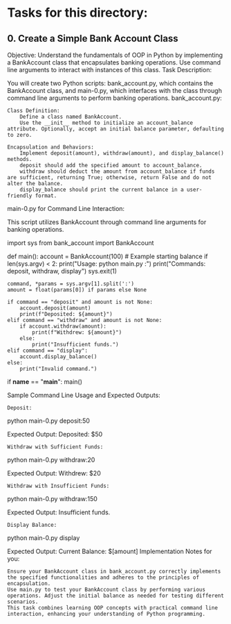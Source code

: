  # Tasks for this directory:

 ## 0. Create a Simple Bank Account Class

 Objective: Understand the fundamentals of OOP in Python by implementing a BankAccount class that encapsulates banking operations. Use command line arguments to interact with instances of this class.
Task Description:

You will create two Python scripts: bank_account.py, which contains the BankAccount class, and main-0.py, which interfaces with the class through command line arguments to perform banking operations.
bank_account.py:

    Class Definition:
        Define a class named BankAccount.
        Use the __init__ method to initialize an account_balance attribute. Optionally, accept an initial balance parameter, defaulting to zero.

    Encapsulation and Behaviors:
        Implement deposit(amount), withdraw(amount), and display_balance() methods.
        deposit should add the specified amount to account_balance.
        withdraw should deduct the amount from account_balance if funds are sufficient, returning True; otherwise, return False and do not alter the balance.
        display_balance should print the current balance in a user-friendly format.

main-0.py for Command Line Interaction:

This script utilizes BankAccount through command line arguments for banking operations.

import sys
from bank_account import BankAccount

def main():
    account = BankAccount(100)  # Example starting balance
    if len(sys.argv) < 2:
        print("Usage: python main.py <command>:<amount>")
        print("Commands: deposit, withdraw, display")
        sys.exit(1)

    command, *params = sys.argv[1].split(':')
    amount = float(params[0]) if params else None

    if command == "deposit" and amount is not None:
        account.deposit(amount)
        print(f"Deposited: ${amount}")
    elif command == "withdraw" and amount is not None:
        if account.withdraw(amount):
            print(f"Withdrew: ${amount}")
        else:
            print("Insufficient funds.")
    elif command == "display":
        account.display_balance()
    else:
        print("Invalid command.")

if __name__ == "__main__":
    main()

Sample Command Line Usage and Expected Outputs:

    Deposit:

   python main-0.py deposit:50

Expected Output: Deposited: $50

    Withdraw with Sufficient Funds:

   python main-0.py withdraw:20

Expected Output: Withdrew: $20

    Withdraw with Insufficient Funds:

   python main-0.py withdraw:150

Expected Output: Insufficient funds.

    Display Balance:

   python main-0.py display

Expected Output: Current Balance: $[amount]
Implementation Notes for you:

    Ensure your BankAccount class in bank_account.py correctly implements the specified functionalities and adheres to the principles of encapsulation.
    Use main.py to test your BankAccount class by performing various operations. Adjust the initial balance as needed for testing different scenarios.
    This task combines learning OOP concepts with practical command line interaction, enhancing your understanding of Python programming.
